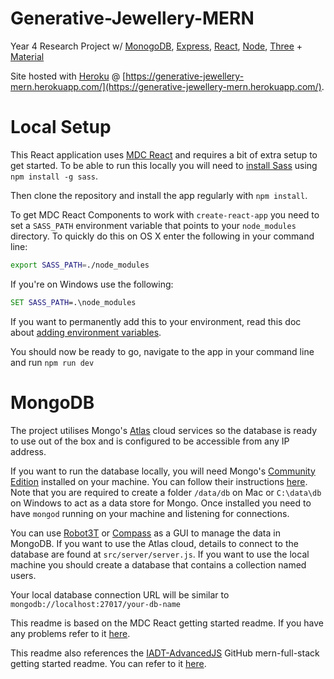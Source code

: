 # Generative-Jewellery-MERN

Year 4 Research Project w/ [MonogoDB](https://www.mongodb.com/), [Express](https://expressjs.com/), [React](https://reactjs.org/), [Node](https://nodejs.org/en/), [Three](https://threejs.org/) + [Material](https://material.io/)

Site hosted with [Heroku](https://www.heroku.com/) @ [https://generative-jewellery-mern.herokuapp.com/](https://generative-jewellery-mern.herokuapp.com/).

# Local Setup

This React application uses [MDC React](https://github.com/material-components/material-components-web-react) and requires a bit of extra setup to get started. To be able to run this locally you will need to [install Sass](https://sass-lang.com/install) using `npm install -g sass`.

Then clone the repository and install the app regularly with `npm install`.

To get MDC React Components to work with `create-react-app` you need to set a `SASS_PATH` environment variable that points to your `node_modules` directory. To quickly do this on OS X enter the following in your command line:

```sh
export SASS_PATH=./node_modules
```

If you're on Windows use the following:

```bat
SET SASS_PATH=.\node_modules
```

If you want to permanently add this to your environment, read this doc about [adding environment variables](https://github.com/material-components/material-components-web-react/blob/master/docs/adding-env-variables.md). 

You should now be ready to go, navigate to the app in your command line and run `npm run dev`

# MongoDB

The project utilises Mongo's [Atlas](https://www.mongodb.com/cloud/atlas) cloud services so the database is ready to use out of the box and is configured to be accessible from any IP address.

If you want to run the database locally, you will need Mongo's [Community Edition](https://docs.mongodb.com/manual/administration/install-community/) installed on your machine. You can follow their instructions [here](https://docs.mongodb.com/manual/installation/). Note that you are required to create a folder `/data/db` on Mac or `C:\data\db` on Windows to act as a data store for Mongo. Once installed you need to have `mongod` running on your machine and listening for connections.

You can use [Robot3T](https://robomongo.org/) or [Compass](https://www.mongodb.com/products/compass) as a GUI to manage the data in MongoDB. If you want to use the Atlas cloud, details to connect to the database are found at `src/server/server.js`. If you want to use the local machine you should create a database that contains a collection named users.

Your local database connection URL will be similar to `mongodb://localhost:27017/your-db-name`

This readme is based on the MDC React getting started readme. If you have any problems refer to it [here](https://github.com/material-components/material-components-web-react/blob/master/README.md).

This readme also references the [IADT-AdvancedJS](https://github.com/IADT-AdvancedJS) GitHub mern-full-stack getting started readme. You can refer to it [here](https://github.com/IADT-AdvancedJS/mern-full-stack).

